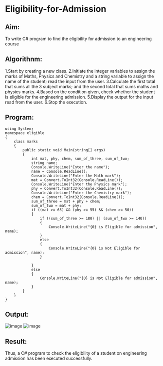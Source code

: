 # Eligibility-for-Admission

## Aim:
To write C# program to find the eligibility for admission to an engineering course

## Algorithnm:
1.Start by creating a new class.
2.Initiate the integer variables to assign the marks of Maths, Physics and Chemistry and a string variable to assign the name of the student; read the input from the user.
3.Calculate the first total that sums all the 3 subject marks; and the second total that sums maths and physics marks.
4.Based on the condition given, check whether the student is eligible for the engineering admission.
5.Display the output for the input read from the user.
6.Stop the execution.

## Program:
~~~
using System;
namespace eligible
{
    class marks
    {
        public static void Main(string[] args)
        {
            int mat, phy, chem, sum_of_three, sum_of_two;
            string name;
            Console.WriteLine("Enter the name");
            name = Console.ReadLine();
            Console.WriteLine("Enter the Math mark");
            mat = Convert.ToInt32(Console.ReadLine());
            Console.WriteLine("Enter the Physics mark");
            phy = Convert.ToInt32(Console.ReadLine());
            Console.WriteLine("Enter the Chemistry mark");
            chem = Convert.ToInt32(Console.ReadLine());
            sum_of_three = mat + phy + chem;
            sum_of_two = mat + phy;
            if ((mat >= 65) && (phy >= 55) && (chem >= 50))
            {
                if ((sum_of_three >= 180) || (sum_of_two >= 140))
                {
                    Console.WriteLine("{0} is Eligible for admission", name);
                }
                else
                {
                    Console.WriteLine("{0} is Not Eligible for admission", name);
                }

            }
            else
            {
                Console.WriteLine("{0} is Not Eligible for admission", name);
            }
        }
    }
}
~~~




## Output:
![image](https://github.com/Naveenvetrivel/Eligibility-for-Admission/assets/94165322/cd987e59-06d0-45b7-8d1f-cc1d3cbb1d52)
![image](https://github.com/Naveenvetrivel/Eligibility-for-Admission/assets/94165322/8bad74b9-62ab-4f12-adec-b11f38391ba6)





## Result:
Thus, a C# program to check the eligibility of a student on engineering admission has been executed successfully.
